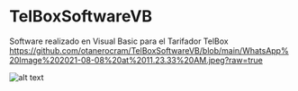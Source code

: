 # TelBoxSoftwareVB
Software realizado en Visual Basic para el Tarifador TelBox
https://github.com/otanerocram/TelBoxSoftwareVB/blob/main/WhatsApp%20Image%202021-08-08%20at%2011.23.33%20AM.jpeg?raw=true

![alt text](https://github.com/otanerocram/TelBoxSoftwareVB/blob/main/WhatsApp%20Image%202021-08-08%20at%2011.23.33%20AM.jpeg?raw=true)
